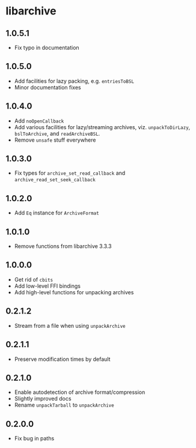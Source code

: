 # libarchive

## 1.0.5.1

  * Fix typo in documentation

## 1.0.5.0

  * Add facilities for lazy packing, e.g. `entriesToBSL`
  * Minor documentation fixes

## 1.0.4.0

  * Add `noOpenCallback`
  * Add various facilities for lazy/streaming archives, viz. `unpackToDirLazy`,
    `bslToArchive`, and `readArchiveBSL`.
  * Remove `unsafe` stuff everywhere

## 1.0.3.0

  * Fix types for `archive_set_read_callback` and
    `archive_read_set_seek_callback`

## 1.0.2.0

  * Add `Eq` instance for `ArchiveFormat`

## 1.0.1.0

  * Remove functions from libarchive 3.3.3

## 1.0.0.0

  * Get rid of `cbits`
  * Add low-level FFI bindings
  * Add high-level functions for unpacking archives

## 0.2.1.2

  * Stream from a file when using `unpackArchive`

## 0.2.1.1

  * Preserve modification times by default

## 0.2.1.0

  * Enable autodetection of archive format/compression
  * Slightly improved docs
  * Rename `unpackTarball` to `unpackArchive`

## 0.2.0.0

  * Fix bug in paths
